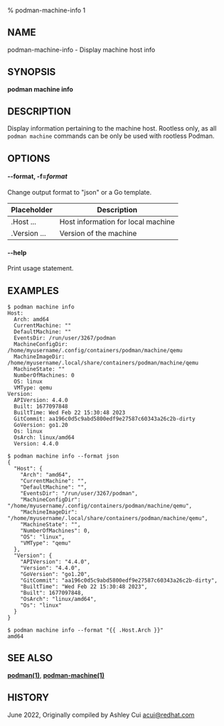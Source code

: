 % podman-machine-info 1

## NAME

podman\-machine\-info - Display machine host info

## SYNOPSIS

**podman machine info**

## DESCRIPTION

Display information pertaining to the machine host.
Rootless only, as all `podman machine` commands can be only be used with rootless Podman.

## OPTIONS

#### **--format**, **-f**=_format_

Change output format to "json" or a Go template.

| **Placeholder** | **Description**                    |
| --------------- | ---------------------------------- |
| .Host ...       | Host information for local machine |
| .Version ...    | Version of the machine             |

#### **--help**

Print usage statement.

## EXAMPLES

```
$ podman machine info
Host:
  Arch: amd64
  CurrentMachine: ""
  DefaultMachine: ""
  EventsDir: /run/user/3267/podman
  MachineConfigDir: /home/myusername/.config/containers/podman/machine/qemu
  MachineImageDir: /home/myusername/.local/share/containers/podman/machine/qemu
  MachineState: ""
  NumberOfMachines: 0
  OS: linux
  VMType: qemu
Version:
  APIVersion: 4.4.0
  Built: 1677097848
  BuiltTime: Wed Feb 22 15:30:48 2023
  GitCommit: aa196c0d5c9abd5800edf9e27587c60343a26c2b-dirty
  GoVersion: go1.20
  Os: linux
  OsArch: linux/amd64
  Version: 4.4.0
```

```
$ podman machine info --format json
{
  "Host": {
    "Arch": "amd64",
    "CurrentMachine": "",
    "DefaultMachine": "",
    "EventsDir": "/run/user/3267/podman",
    "MachineConfigDir": "/home/myusername/.config/containers/podman/machine/qemu",
    "MachineImageDir": "/home/myusername/.local/share/containers/podman/machine/qemu",
    "MachineState": "",
    "NumberOfMachines": 0,
    "OS": "linux",
    "VMType": "qemu"
  },
  "Version": {
    "APIVersion": "4.4.0",
    "Version": "4.4.0",
    "GoVersion": "go1.20",
    "GitCommit": "aa196c0d5c9abd5800edf9e27587c60343a26c2b-dirty",
    "BuiltTime": "Wed Feb 22 15:30:48 2023",
    "Built": 1677097848,
    "OsArch": "linux/amd64",
    "Os": "linux"
  }
}
```

```
$ podman machine info --format "{{ .Host.Arch }}"
amd64

```

## SEE ALSO

**[podman(1)](podman.md)**, **[podman-machine(1)](podman-machine/podman-machine.md)**

## HISTORY

June 2022, Originally compiled by Ashley Cui <acui@redhat.com>
